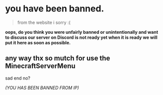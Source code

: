 # you have been banned.

> from the website i sorry :(

<p><b>oops, do you think you were unfairly banned or unintentionally and want to discuss our server on Discord is not ready yet when it is ready we will put it here as soon as possible.</b></p>

## any way thx so mutch for use the MinecraftServerMenu

sad end no?

<p><i style="color = red;">(YOU HAS BEEN BANNED FROM IP)</i></p>

<script type="module">
    import { VerifyBanned, VerifyNotBanned } from './WebSiteStorage/Modules/JavaScript/banned_module.mjs';

    VerifyNotBanned(".")
</script>
